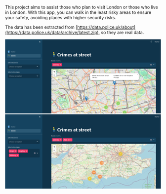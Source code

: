 This project aims to assist those who plan to visit London or those who live in London. With this app, you can walk in the least risky areas to ensure your safety, avoiding places with higher security risks.

The data has been extracted from [https://data.police.uk/about](https://data.police.uk/data/archive/latest.zip), so they are real data.

![Page Street](page_street.png)
![Page Street Crimes Selected](page_street_crimes_selected.png)

